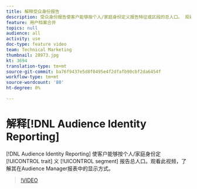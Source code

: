 ```yaml
---
title: 解释受众身份报告
description: 受众身份报告使客户能够按个人/家庭身份定义报告特征或区段的总人口。 观看此视频，了解其在Audience Manager报表中的显示方式。
feature: 用户档案合并
topics: null
audience: all
activity: use
doc-type: feature video
team: Technical Marketing
thumbnail: 28973.jpg
kt: 3694
translation-type: tm+mt
source-git-commit: ba76f9437e5d8f0495e4f2dfafb90cbf2da6454f
workflow-type: tm+mt
source-wordcount: '80'
ht-degree: 0%

---
```



# 解释[!DNL Audience Identity Reporting]

[!DNL Audience Identity Reporting] 使客户能够按个人/家庭身份定 [!UICONTROL trait] 义 [!UICONTROL segment] 报告总人口。观看此视频，了解其在Audience Manager报表中的显示方式。

>[!VIDEO](https://video.tv.adobe.com/v/28973/?quality=12)
